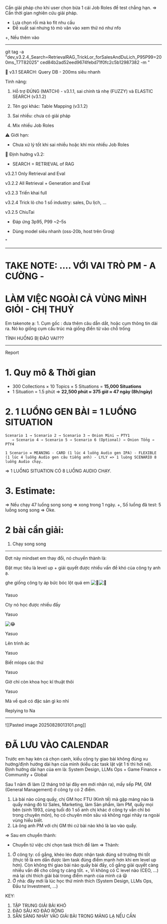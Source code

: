 Cần giải pháp cho khi user chọn bừa 1 cái Job Roles để test chẳng hạn. 
=> Cần thời gian nghiên cứu giải pháp. 

- Lựa chọn rồi mà ko fit nhu cầu 
- Đề xuất sai nhưng tò mò vãn vào xem thử nó như nfo 

+, Nếu thêm vào 


---


git tag -a "dev_v3.2.4_Search=RetrievalRAG_TrickLor_forSalesAndDuLich_P95P99=200ms_T7T82025" ced84b2ad52eed9674febd71f0fc2c5b12987382 -m "

🚀 v3.1 SEARCH: Query DB - 200ms siêu nhanh

Tính năng:

1. Hỗ trợ ĐÚNG (MATCH) - v3.1.1, sai chính tả nhẹ (FUZZY) và ELASTIC SEARCH (v3.1.2)

2. Tên gọi khác: Table Mapping (v3.1.2)

3. Sai nhiều: chưa có giải pháp

4. Mix nhiều Job Roles

⚠️ Giới hạn:

- Chưa xử lý tốt khi sai nhiều hoặc khi mix nhiều Job Roles

🔮 Định hướng v3.2:

- SEARCH = RETRIEVAL of RAG

v3.2.1 Only Retrieval and Eval

v3.2.2 All Retrieval + Generation and Eval

v3.2.3 Triển khai full

v3.2.4 Trick lỏ cho 1 số industry: sales, Du lịch, ...

v3.2.5 ChiuTai

- Đáp ứng 3p95, P99 ~2–5s

- Dùng model siêu nhanh (oss-20b, host trên Groq)

"



----
# TAKE NOTE: .... VỚI VAI TRÒ PM - A CƯỜNG - 
# LÀM VIỆC NGOÀI CẢ VÙNG MÌNH GIỎI - CHỊ THUỶ


Em takenote ạ: 1. Cụm gốc : đưa thêm câu dẫn dắt, hoặc cụm thông tin dài ra. Nó ko giống cụm cấu trúc mà giống điền từ vào chỗ trống 


TÌNH HUỐNG BỊ ĐẢO VAI???



----



Report

# 1. **Quy mô & Thời gian**

   - 300 Collections × 10 Topics × 5 Situations = **15,000 Situations**
   - 1 Situation = 1.5 phút => **22,500 phút ≈ 375 giờ ≈ 47 ngày (8h/ngày)**

# 2. **1 LUỒNG GEN BÀI = 1 LUỒNG SITUATION**

```
Scenario 1 → Scenario 2 → Scenario 3 → Onion Mini → PTY1 
   → Scenario 4 → Scenario 5 → Scenario 6 (Optional) → Onion Tổng → PTY4
```


```
1 Scenario = MEANING - CARD (1 lúc 4 luồng Audio gen IPA) - FLEXIBLE (1 lúc 4 luồng Audio gen câu tiếng anh) - LYLY => 1 luòng SCENARIO 8 luồng Audio chạy.
```

=> 1 LUỒNG SITUATION CÓ 8 LUỒNG AUDIO CHẠY.

# 3. Estimate:  

=> Nếu chạy 47 luồng song song => xong trong 1 ngày. 
+, Số luồng đã test: 5 luồng song song => Oke. 



# 2 bài cần giải: 
1. Chạy song song 



---


Đợt này mindset em thay đổi, nó chuyển thành là:  
  
Đặt mục tiêu là level up + giải quyết được nhiều vấn đề khó của công ty anh ạ.


ghe giống công ty áp bức bóc lột quá em ![🤣](https://static.xx.fbcdn.net/images/emoji.php/v9/t52/1/16/1f923.png)![🤣](https://static.xx.fbcdn.net/images/emoji.php/v9/t52/1/16/1f923.png) 

##### 

Yasuo

Cty nó học được nhiều đấy

Yasuo

![😂](https://static.xx.fbcdn.net/images/emoji.php/v9/t8a/1/32/1f602.png)

Yasuo

Lên trình ác

Yasuo

Biết mlops các thứ

Yasuo

Giờ chỉ còn khoa học kĩ thuật thôi

Yasuo

Mà về quê có đặc sản gì ko nhỉ

Replying to Na



---





![[Pasted image 20250828013101.png]]


# ĐÃ LƯU VÀO CALENDAR

Trước em hay kén cá chọn canh, kiểu công ty giao bài không đúng xu hướng/định hướng dài hạn của mình (kiểu các task lặt vặt 1 tí thì hơi né).  
Định hướng dài hạn của em là: System Design, LLMs Ops + Game Finance + Community + Global
  
Sau 1 năm đi làm (2 tháng trở lại đây em mới nhận ra), mấy sếp PM, GM (General Management) ở công ty có 2 điểm.  
1. Là bài nào cũng quẩy, chị GM học FTU (Kinh tế) mà gặp mảng nào là quẩy mảng đó từ Sales, Marketing, làm Sản phẩm, làm PM, quẩy mọi bên (sinh 1993, cùng tuổi đó 1 số anh chị khác ở công ty vẫn chỉ bó trong chuyên môn), họ có chuyên môn sâu và không ngại nhảy ra ngoài vùng hiểu biết.   
2. Là ông anh PM với chị GM thì cứ bài nào khó là lao vào quẩy.

=> Sau em chuyển thành: 
- Chuyển từ việc chỉ chọn task thích để làm => Thành: 
1. Ở công ty: cố gắng, khéo léo được nhận task đúng sở trường thì tốt (thực tế là em dần được làm task đúng điểm mạnh hơn khi em level up hơn). Còn không thì giao bài nào quẩy bài đấy, cố gắng giải quyết càng nhiều vấn đề cho công ty càng tốt. 
   +, Vì không có C level nào (CEO, ...) mà lại chỉ thích giải bài trong điểm mạnh của mình cả 😃 
2. Ở nhà: đây mới là lúc học thứ mình thích (System Design, LLMs Ops, Đầu tư Investment, ...)


KEY: 
1. TẬP TRUNG GIẢI BÀI KHÓ 
2. ĐÀO SÂU KO ĐÀO RỘNG 
3. SẴN SÀNG NHẢY VÀO GIẢI BÀI TRONG MẢNG LẠ NẾU CẦN